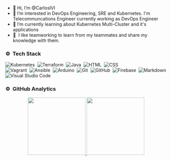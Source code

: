 - 👋 Hi, I’m @CarlosIVI
- 👀 I’m interested in DevOps Engineering, SRE and Kubernetes. I'm Telecommuncations Engineer currently working as DevOps Engineer
- 🌱 I’m currently learning about Kubernetes Multi-Cluster and it's applications
- 👥 &nbsp;I like teamworking to learn from my teammates and share my knowledge with them.

### ⚙ &nbsp;Tech Stack

![Kubernetes](https://img.shields.io/badge/-Kubernetes-05122A?style=flat&logo=Kubernetes&logoColor=0)&nbsp;
![Terraform](https://img.shields.io/badge/-Terraform-05122A?style=flat&logo=Terraform&logoColor=0)&nbsp;
![Java](https://img.shields.io/badge/-Java-05122A?style=flat&logo=Java&logoColor=FFA518)&nbsp;
![HTML](https://img.shields.io/badge/-HTML-05122A?style=flat&logo=HTML5)&nbsp;
![CSS](https://img.shields.io/badge/-CSS-05122A?style=flat&logo=CSS3&logoColor=1572B6)\
![Vagrant](https://img.shields.io/badge/-Vagrant-05122A?style=flat&logo=Vagrant&logoColor=1563FF)&nbsp;
![Ansible](https://img.shields.io/badge/-Ansible-05122A?style=flat&logo=Ansible&logoColor=EE0000)&nbsp;
![Arduino](https://img.shields.io/badge/-Arduino-05122A?style=flat&logo=Arduino&logoColor=1572B6)&nbsp;
![Git](https://img.shields.io/badge/-Git-05122A?style=flat&logo=git)&nbsp;
![GitHub](https://img.shields.io/badge/-GitHub-05122A?style=flat&logo=github)&nbsp;
![Firebase](https://img.shields.io/badge/-Firebase-05122A?style=flat&logo=Firebase&logoColor=FFCA28)&nbsp;
![Markdown](https://img.shields.io/badge/-Markdown-05122A?style=flat&logo=markdown)\
![Visual Studio Code](https://img.shields.io/badge/-Visual%20Studio%20Code-05122A?style=flat&logo=visual-studio-code&logoColor=007ACC)&nbsp;

### ⚙️ &nbsp;GitHub Analytics

<p align="center">
<a href="https://github.com/juanchovelezpro">
  <img height="180em" src="https://github-readme-stats-eight-theta.vercel.app/api?username=CarlosIVI&show_icons=true&theme=algolia&include_all_commits=true&count_private=true"/>
  <img height="180em" src="https://github-readme-stats-eight-theta.vercel.app/api/top-langs/?username=CarlosIVI&layout=compact&langs_count=8&theme=algolia"/>
</a>
</p>

